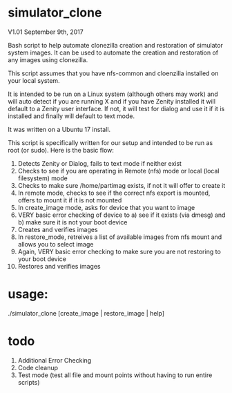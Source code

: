 # simulator_clone
V1.01
September 9th, 2017

Bash script to help automate clonezilla creation and restoration of simulator system images. It can be used to automate the creation and restoration of any images using clonezilla.

This script assumes that you have nfs-common and cloenzilla installed on your local system.

It is intended to be run on a Linux system (although others may work) and will auto detect if you are running X and if you have Zenity installed it will default to a Zenity user interface. If not, it will test for dialog and use it if it is installed and finally will default to text mode.

It was written on a Ubuntu 17 install.

This script is specifically written for our setup and intended to be run as root (or sudo). Here is the basic flow:

1) Detects Zenity or Dialog, fails to text mode if neither exist
2) Checks to see if you are operating in Remote (nfs) mode or local (local filesystem) mode
3) Checks to make sure /home/partimag exists, if not it will offer to create it
4) In remote mode, checks to see if the correct nfs export is mounted, offers to mount it if it is not mounted
5) In create_image mode, asks for device that you want to image
6) VERY basic error checking of device to a) see if it exists (via dmesg) and b) make sure it is not your boot device
7) Creates and verifies images
8) In restore_mode, retreives a list of available images from nfs mount and allows you to select image
9) Again, VERY basic error checking to make sure you are not restoring to your boot device
10) Restores and verifies images

# usage:
./simulator_clone [create_image | restore_image | help]


# todo
1) Additional Error Checking
2) Code cleanup
3) Test mode (test all file and mount points without having to run entire scripts)
